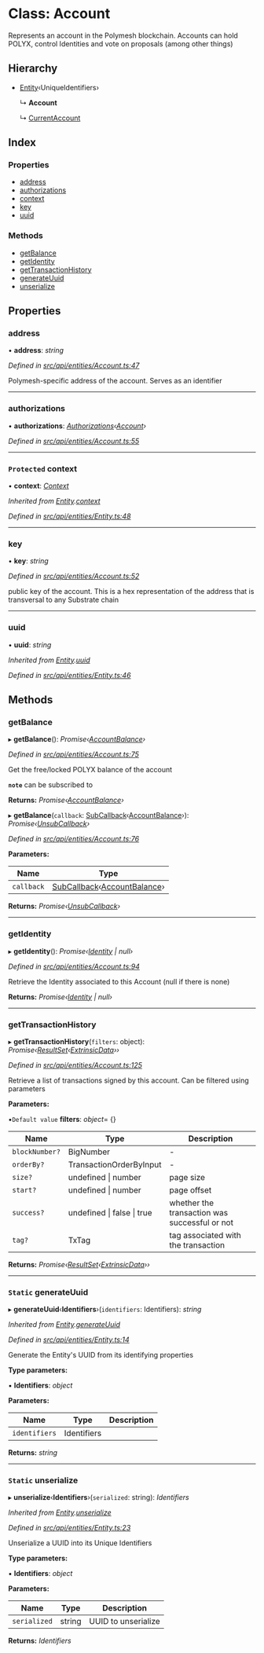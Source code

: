 # Class: Account

Represents an account in the Polymesh blockchain. Accounts can hold POLYX, control Identities and vote on proposals (among other things)

## Hierarchy

* [Entity](entity.md)‹UniqueIdentifiers›

  ↳ **Account**

  ↳ [CurrentAccount](currentaccount.md)

## Index

### Properties

* [address](account.md#address)
* [authorizations](account.md#authorizations)
* [context](account.md#protected-context)
* [key](account.md#key)
* [uuid](account.md#uuid)

### Methods

* [getBalance](account.md#getbalance)
* [getIdentity](account.md#getidentity)
* [getTransactionHistory](account.md#gettransactionhistory)
* [generateUuid](account.md#static-generateuuid)
* [unserialize](account.md#static-unserialize)

## Properties

###  address

• **address**: *string*

*Defined in [src/api/entities/Account.ts:47](https://github.com/PolymathNetwork/polymesh-sdk/blob/5b409784/src/api/entities/Account.ts#L47)*

Polymesh-specific address of the account. Serves as an identifier

___

###  authorizations

• **authorizations**: *[Authorizations](authorizations.md)‹[Account](account.md)›*

*Defined in [src/api/entities/Account.ts:55](https://github.com/PolymathNetwork/polymesh-sdk/blob/5b409784/src/api/entities/Account.ts#L55)*

___

### `Protected` context

• **context**: *[Context](context.md)*

*Inherited from [Entity](entity.md).[context](entity.md#protected-context)*

*Defined in [src/api/entities/Entity.ts:48](https://github.com/PolymathNetwork/polymesh-sdk/blob/5b409784/src/api/entities/Entity.ts#L48)*

___

###  key

• **key**: *string*

*Defined in [src/api/entities/Account.ts:52](https://github.com/PolymathNetwork/polymesh-sdk/blob/5b409784/src/api/entities/Account.ts#L52)*

public key of the account. This is a hex representation of the address that is transversal to any Substrate chain

___

###  uuid

• **uuid**: *string*

*Inherited from [Entity](entity.md).[uuid](entity.md#uuid)*

*Defined in [src/api/entities/Entity.ts:46](https://github.com/PolymathNetwork/polymesh-sdk/blob/5b409784/src/api/entities/Entity.ts#L46)*

## Methods

###  getBalance

▸ **getBalance**(): *Promise‹[AccountBalance](../interfaces/accountbalance.md)›*

*Defined in [src/api/entities/Account.ts:75](https://github.com/PolymathNetwork/polymesh-sdk/blob/5b409784/src/api/entities/Account.ts#L75)*

Get the free/locked POLYX balance of the account

**`note`** can be subscribed to

**Returns:** *Promise‹[AccountBalance](../interfaces/accountbalance.md)›*

▸ **getBalance**(`callback`: [SubCallback](../globals.md#subcallback)‹[AccountBalance](../interfaces/accountbalance.md)›): *Promise‹[UnsubCallback](../globals.md#unsubcallback)›*

*Defined in [src/api/entities/Account.ts:76](https://github.com/PolymathNetwork/polymesh-sdk/blob/5b409784/src/api/entities/Account.ts#L76)*

**Parameters:**

Name | Type |
------ | ------ |
`callback` | [SubCallback](../globals.md#subcallback)‹[AccountBalance](../interfaces/accountbalance.md)› |

**Returns:** *Promise‹[UnsubCallback](../globals.md#unsubcallback)›*

___

###  getIdentity

▸ **getIdentity**(): *Promise‹[Identity](identity.md) | null›*

*Defined in [src/api/entities/Account.ts:94](https://github.com/PolymathNetwork/polymesh-sdk/blob/5b409784/src/api/entities/Account.ts#L94)*

Retrieve the Identity associated to this Account (null if there is none)

**Returns:** *Promise‹[Identity](identity.md) | null›*

___

###  getTransactionHistory

▸ **getTransactionHistory**(`filters`: object): *Promise‹[ResultSet](../interfaces/resultset.md)‹[ExtrinsicData](../interfaces/extrinsicdata.md)››*

*Defined in [src/api/entities/Account.ts:125](https://github.com/PolymathNetwork/polymesh-sdk/blob/5b409784/src/api/entities/Account.ts#L125)*

Retrieve a list of transactions signed by this account. Can be filtered using parameters

**Parameters:**

▪`Default value`  **filters**: *object*= {}

Name | Type | Description |
------ | ------ | ------ |
`blockNumber?` | BigNumber | - |
`orderBy?` | TransactionOrderByInput | - |
`size?` | undefined &#124; number | page size |
`start?` | undefined &#124; number | page offset  |
`success?` | undefined &#124; false &#124; true | whether the transaction was successful or not |
`tag?` | TxTag | tag associated with the transaction |

**Returns:** *Promise‹[ResultSet](../interfaces/resultset.md)‹[ExtrinsicData](../interfaces/extrinsicdata.md)››*

___

### `Static` generateUuid

▸ **generateUuid**‹**Identifiers**›(`identifiers`: Identifiers): *string*

*Inherited from [Entity](entity.md).[generateUuid](entity.md#static-generateuuid)*

*Defined in [src/api/entities/Entity.ts:14](https://github.com/PolymathNetwork/polymesh-sdk/blob/5b409784/src/api/entities/Entity.ts#L14)*

Generate the Entity's UUID from its identifying properties

**Type parameters:**

▪ **Identifiers**: *object*

**Parameters:**

Name | Type | Description |
------ | ------ | ------ |
`identifiers` | Identifiers |   |

**Returns:** *string*

___

### `Static` unserialize

▸ **unserialize**‹**Identifiers**›(`serialized`: string): *Identifiers*

*Inherited from [Entity](entity.md).[unserialize](entity.md#static-unserialize)*

*Defined in [src/api/entities/Entity.ts:23](https://github.com/PolymathNetwork/polymesh-sdk/blob/5b409784/src/api/entities/Entity.ts#L23)*

Unserialize a UUID into its Unique Identifiers

**Type parameters:**

▪ **Identifiers**: *object*

**Parameters:**

Name | Type | Description |
------ | ------ | ------ |
`serialized` | string | UUID to unserialize  |

**Returns:** *Identifiers*
